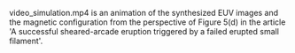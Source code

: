 video_simulation.mp4 is an animation of the synthesized EUV images and the magnetic configuration from the perspective of Figure 5(d) in the article 'A successful sheared-arcade eruption triggered by a failed erupted small filament'.
